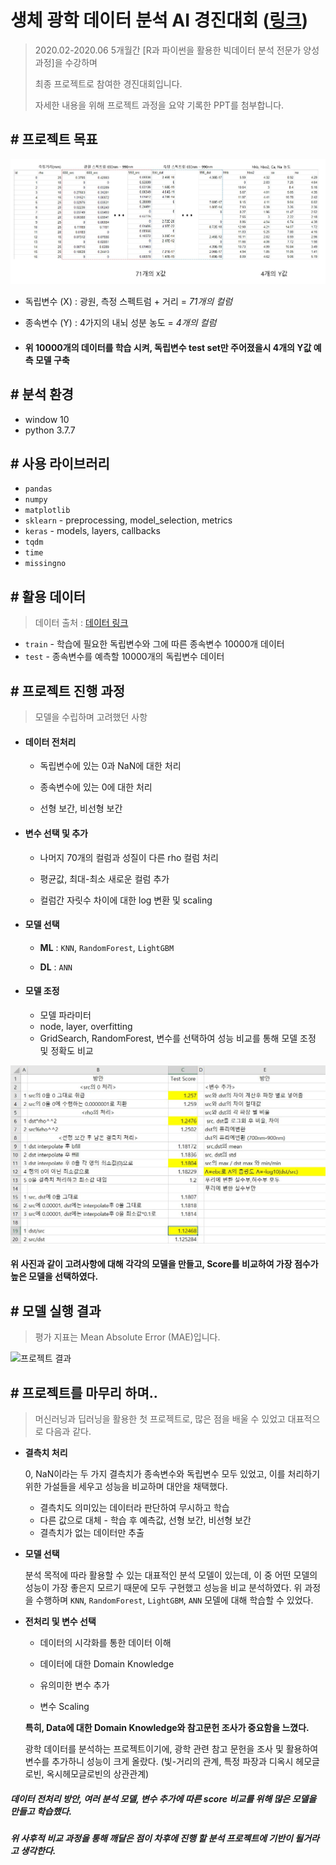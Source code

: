 # 생체 광학 데이터 분석 AI 경진대회 ([링크](https://dacon.io/competitions/official/235608/overview/))

>2020.02-2020.06 5개월간 [R과 파이썬을 활용한 빅데이터 분석 전문가 양성과정]을 수강하며
>
>최종 프로젝트로 참여한 경진대회입니다. 
>
>자세한 내용을 위해 프로젝트 과정을 요약 기록한 PPT를 첨부합니다.





## # 프로젝트 목표

![프로젝트 목표](./img/dacon_data.JPG)

- 독립변수 (X) : 광원, 측정 스펙트럼 + 거리 = *71개의 컬럼*

- 종속변수 (Y) : 4가지의 내뇌 성분 농도 = *4개의 컬럼*

- #### 위 10000개의 데이터를 학습 시켜, 독립변수 test set만 주어졌을시 4개의 Y값 예측 모델 구축



## # 분석 환경

- window 10
- python 3.7.7



## # 사용 라이브러리

- `pandas`
- `numpy`
- `matplotlib`
- `sklearn` - preprocessing, model_selection, metrics
- `keras` - models, layers, callbacks
- `tqdm`
- `time`
- `missingno`



## # 활용 데이터

> 데이터 출처 : [데이터 링크](https://dacon.io/competitions/official/235608/data/)

- `train` - 학습에 필요한 독립변수와 그에 따른 종속변수 10000개 데이터
- `test` - 종속변수를 예측할 10000개의 독립변수 데이터



## # 프로젝트 진행 과정

> 모델을 수립하며 고려했던 사항

- #### 데이터 전처리

  - 독립변수에 있는 0과 NaN에 대한 처리

  - 종속변수에 있는 0에 대한 처리

  - 선형 보간, 비선형 보간

    

- #### 변수 선택 및 추가

  - 나머지 70개의 컬럼과 성질이 다른 rho 컬럼 처리

  - 평균값, 최대-최소 새로운 컬럼 추가

  - 컬럼간 자릿수 차이에 대한 log 변환 및 scaling

    

- #### 모델 선택

  - **ML** : `KNN`, `RandomForest`, `LightGBM`

  - **DL** : `ANN`

    

- #### 모델 조정

  - 모델 파라미터
  - node, layer, overfitting
  - GridSearch, RandomForest, 변수를 선택하여 성능 비교를 통해 모델 조정 및 정확도 비교

![Process](./img/process.JPG)

#### 위 사진과 같이 고려사항에 대해 각각의 모델을 만들고, Score를 비교하여 가장 점수가 높은 모델을 선택하였다.



## # 모델 실행 결과

> 평가 지표는 Mean Absolute Error (MAE)입니다.

![프로젝트 결과](./img/assets/dacon_resuly.JPG)

## # 프로젝트를 마무리 하며..

> 머신러닝과 딥러닝을 활용한 첫 프로젝트로, 많은 점을 배울 수 있었고 대표적으로 다음과 같다.

- **결측치 처리**

  0, NaN이라는 두 가지 결측치가 종속변수와 독립변수 모두 있었고, 이를 처리하기 위한 가설들을 세우고 성능을 비교하며 대안을 채택했다. 

  - 결측치도 의미있는 데이터라 판단하여 무시하고 학습 
  - 다른 값으로 대체 - 학습 후 예측값, 선형 보간, 비선형 보간
  - 결측치가 없는 데이터만 추출 

  

- **모델 선택**

  분석 목적에 따라 활용할 수 있는 대표적인 분석 모델이 있는데, 이 중 어떤 모델의 성능이 가장 좋은지 모르기 때문에 모두 구현했고 성능을 비교 분석하였다. 위 과정을 수행하며 `KNN`, `RandomForest`, `LightGBM`, `ANN` 모델에 대해 학습할 수 있었다.

  

- **전처리 및 변수 선택**

  - 데이터의 시각화를 통한 데이터 이해

  - 데이터에 대한 Domain Knowledge

  - 유의미한 변수 추가

  - 변수 Scaling

    

  **특히, Data에 대한 Domain Knowledge와 참고문헌 조사가 중요함을 느꼈다.**

  광학 데이터를 분석하는 프로젝트이기에, 광학 관련 참고 문헌을 조사 및 활용하여 변수를 추가하니 성능이 크게 올랐다. (빛-거리의 관계, 특정 파장과 디옥시 헤모글로빈, 옥시헤모글로빈의 상관관계)

  

##### 데이터 전처리 방안, 여러 분석 모델, 변수 추가에 따른 score 비교를 위해 많은 모델을 만들고 학습했다.

##### 위 사후적 비교 과정을 통해 깨달은 점이 차후에 진행 할 분석 프로젝트에 기반이 될거라고 생각한다.